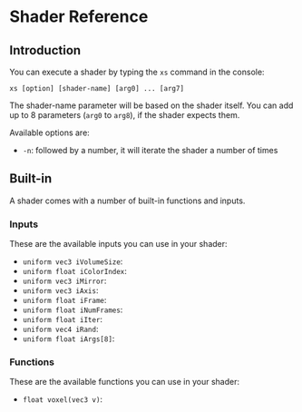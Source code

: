# Shader Reference

## Introduction

You can execute a shader by typing the `xs` command in the console:

```text
xs [option] [shader-name] [arg0] ... [arg7]
```

The shader-name parameter will be based on the shader itself. You can add up to 8 parameters \(`arg0` to `arg8`\), if the shader expects them.

Available options are:

* `-n`: followed by a number, it will iterate the shader a number of times

## Built-in

A shader comes with a number of built-in functions and inputs.

### Inputs

These are the available inputs you can use in your shader:

* `uniform vec3 iVolumeSize`: 
* `uniform float iColorIndex`:
* `uniform vec3 iMirror`:
* `uniform vec3 iAxis`:
* `uniform float iFrame`:
* `uniform float iNumFrames`:
* `uniform float iIter`:
* `uniform vec4 iRand`:
* `uniform float iArgs[8]`:

### Functions

These are the available functions you can use in your shader:

* `float voxel(vec3 v)`:




